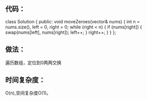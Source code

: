 ## 代码：
class Solution {
public:
    void moveZeroes(vector<int>& nums) {
        int n = nums.size(), left = 0, right = 0;
        while (right < n) {
            if (nums[right]) {
                swap(nums[left], nums[right]);
                left++;
            }
            right++;
        }
    }
};

## 做法：
遍历数组，定位到0两两交换

## 时间复杂度：
O(n),空间复杂度O(1)。